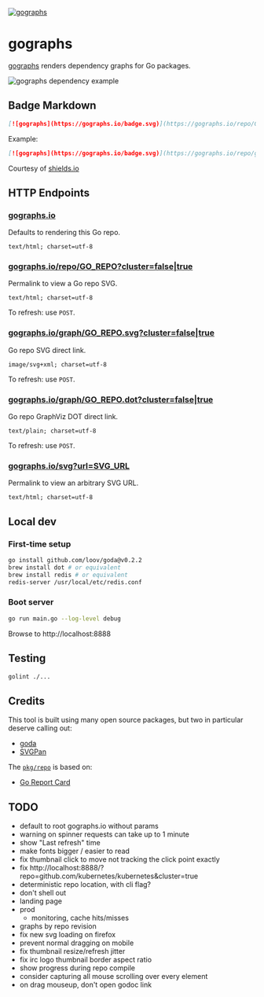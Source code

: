 [![gographs](https://gographs.io/badge.svg)](https://gographs.io/repo/github.com/siggy/gographs)

# gographs

[gographs](https://gographs.io) renders dependency graphs for Go packages.

![gographs dependency example](https://gographs.io/repo/github.com/siggy/gographs.svg "gographs dependencies")

## Badge Markdown

```md
[![gographs](https://gographs.io/badge.svg)](https://gographs.io/repo/GO_REPO)
```

Example:
```md
[![gographs](https://gographs.io/badge.svg)](https://gographs.io/repo/github.com/siggy/gographs)
```

Courtesy of [shields.io]([https://shields.io/])

## HTTP Endpoints

### [gographs.io](https://gographs.io)
Defaults to rendering this Go repo.

`text/html; charset=utf-8`

### [gographs.io/repo/GO_REPO?cluster=false|true](https://gographs.io/repo/github.com/siggy/gographs)
Permalink to view a Go repo SVG.

`text/html; charset=utf-8`

To refresh: use `POST`.

### [gographs.io/graph/GO_REPO.svg?cluster=false|true](https://gographs.io/graph/github.com/siggy/gographs.svg)
Go repo SVG direct link.

`image/svg+xml; charset=utf-8`

To refresh: use `POST`.

### [gographs.io/graph/GO_REPO.dot?cluster=false|true](https://gographs.io/graph/github.com/siggy/gographs.dot)
Go repo GraphViz DOT direct link.

`text/plain; charset=utf-8`

To refresh: use `POST`.

### [gographs.io/svg?url=SVG_URL](https://gographs.io/svg?url=https://upload.wikimedia.org/wikipedia/commons/0/05/Go_Logo_Blue.svg)
Permalink to view an arbitrary SVG URL.

`text/html; charset=utf-8`

## Local dev

### First-time setup

```bash
go install github.com/loov/goda@v0.2.2
brew install dot # or equivalent
brew install redis # or equivalent
redis-server /usr/local/etc/redis.conf
```

### Boot server

```bash
go run main.go --log-level debug
```

Browse to http://localhost:8888

## Testing

```bash
golint ./...
```

## Credits

This tool is built using many open source packages, but two in particular
deserve calling out:

- [goda](https://github.com/loov/goda)
- [SVGPan](https://github.com/ariutta/svg-pan-zoom)

The [`pkg/repo`](./pkg/repo) is based on:

- [Go Report Card](https://github.com/gojp/goreportcard)

## TODO

- default to root gographs.io without params
- warning on spinner requests can take up to 1 minute
- show "Last refresh" time
- make fonts bigger / easier to read
- fix thumbnail click to move not tracking the click point exactly
- fix http://localhost:8888/?repo=github.com/kubernetes/kubernetes&cluster=true
- deterministic repo location, with cli flag?
- don't shell out
- landing page
- prod
  - monitoring, cache hits/misses
- graphs by repo revision
- fix new svg loading on firefox
- prevent normal dragging on mobile
- fix thumbnail resize/refresh jitter
- fix irc logo thumbnail border aspect ratio
- show progress during repo compile
- consider capturing all mouse scrolling over every element
- on drag mouseup, don't open godoc link
